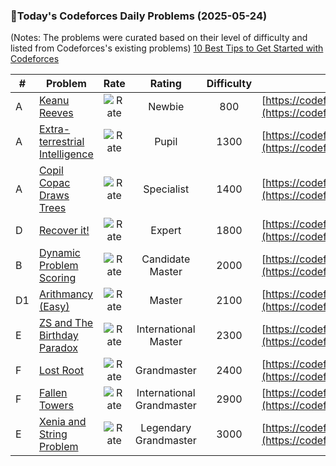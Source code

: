 ### 🌟Today's Codeforces Daily Problems (2025-05-24)
(Notes: The problems were curated based on their level of difficulty and listed from Codeforces's existing problems)
[10 Best Tips to Get Started with Codeforces](https://github.com/ika9810/Codeforces-Daily-Problems/blob/main/10%20Best%20Tips%20to%20Get%20Started%20with%20Codeforces.md)

| # | Problem | Rate| Rating | Difficulty | Contest |
|---| ----- | :--------: | :----------: | :----------: | ---------- |
|A|[Keanu Reeves](https://codeforces.com/contest/1189/problem/A)|![Rate](https://img.shields.io/badge/Newbie-800-lightgrey)|Newbie|800|[https://codeforces.com/contest/1189](https://codeforces.com/contest/1189)|
|A|[Extra-terrestrial Intelligence](https://codeforces.com/contest/36/problem/A)|![Rate](https://img.shields.io/badge/Pupil-1300-brightgreen)|Pupil|1300|[https://codeforces.com/contest/36](https://codeforces.com/contest/36)|
|A|[Copil Copac Draws Trees](https://codeforces.com/contest/1830/problem/A)|![Rate](https://img.shields.io/badge/Specialist-1400-9cf)|Specialist|1400|[https://codeforces.com/contest/1830](https://codeforces.com/contest/1830)|
|D|[Recover it!](https://codeforces.com/contest/1176/problem/D)|![Rate](https://img.shields.io/badge/Expert-1800-blue)|Expert|1800|[https://codeforces.com/contest/1176](https://codeforces.com/contest/1176)|
|B|[Dynamic Problem Scoring](https://codeforces.com/contest/773/problem/B)|![Rate](https://img.shields.io/badge/Candidate%20Master-2000-blueviolet)|Candidate Master|2000|[https://codeforces.com/contest/773](https://codeforces.com/contest/773)|
|D1|[Arithmancy (Easy)](https://codeforces.com/contest/1970/problem/D1)|![Rate](https://img.shields.io/badge/Master-2100-orange)|Master|2100|[https://codeforces.com/contest/1970](https://codeforces.com/contest/1970)|
|E|[ZS and The Birthday Paradox](https://codeforces.com/contest/711/problem/E)|![Rate](https://img.shields.io/badge/International%20Master-2300-orange)|International Master|2300|[https://codeforces.com/contest/711](https://codeforces.com/contest/711)|
|F|[Lost Root](https://codeforces.com/contest/1061/problem/F)|![Rate](https://img.shields.io/badge/Grandmaster-2400-red)|Grandmaster|2400|[https://codeforces.com/contest/1061](https://codeforces.com/contest/1061)|
|F|[Fallen Towers](https://codeforces.com/contest/2108/problem/F)|![Rate](https://img.shields.io/badge/International%20Grandmaster-2900-red)|International Grandmaster|2900|[https://codeforces.com/contest/2108](https://codeforces.com/contest/2108)|
|E|[Xenia and String Problem](https://codeforces.com/contest/356/problem/E)|![Rate](https://img.shields.io/badge/Legendary%20Grandmaster-3000-red)|Legendary Grandmaster|3000|[https://codeforces.com/contest/356](https://codeforces.com/contest/356)|
